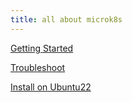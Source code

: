 ```yaml
---
title: all about microk8s
---
```


[Getting Started](https://microk8s.io/docs/getting-started)

[Troubleshoot](https://microk8s.io/docs/troubleshooting)

[Install on Ubuntu22](https://www.digitalocean.com/community/tutorials/how-to-setup-a-microk8s-kubernetes-cluster-on-ubuntu-22-04)
